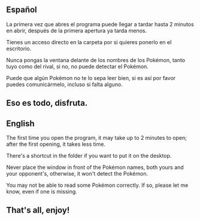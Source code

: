 Español
---------------------------------------------------------------------------------------------------------------------------
La primera vez que abres el programa puede llegar a tardar hasta 2 minutos en abrir, después de la primera
apertura ya tarda menos.

Tienes un acceso directo en la carpeta por si quieres ponerlo en el escritorio.

Nunca pongas la ventana delante de los nombres de los Pokémon, tanto tuyo como del rival, si no,
no puede detectar el Pokémon.

Puede que algún Pokémon no te lo sepa leer bien, si es así por favor puedes comunicármelo, incluso si falta alguno.

Eso es todo, disfruta.
---------------------------------------------------------------------------------------------------------------------------


English
---------------------------------------------------------------------------------------------------------------------------
The first time you open the program, it may take up to 2 minutes to open; after the first opening, it takes less time.

There's a shortcut in the folder if you want to put it on the desktop.

Never place the window in front of the Pokémon names, both yours and your opponent's, otherwise, it won't detect the Pokémon.

You may not be able to read some Pokémon correctly. If so, please let me know, even if one is missing.

That's all, enjoy!
---------------------------------------------------------------------------------------------------------------------------
